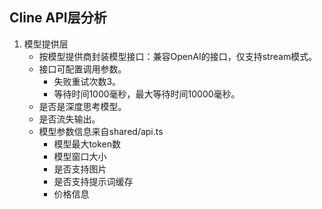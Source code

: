 ## Cline API层分析

1. 模型提供层
    * 按模型提供商封装模型接口：兼容OpenAI的接口，仅支持stream模式。
    * 接口可配置调用参数。
        * 失败重试次数3。
        * 等待时间1000毫秒，最大等待时间10000毫秒。
    * 是否是深度思考模型。
    * 是否流失输出。
    * 模型参数信息来自shared/api.ts
        * 模型最大token数
        * 模型窗口大小
        * 是否支持图片
        * 是否支持提示词缓存
        * 价格信息
